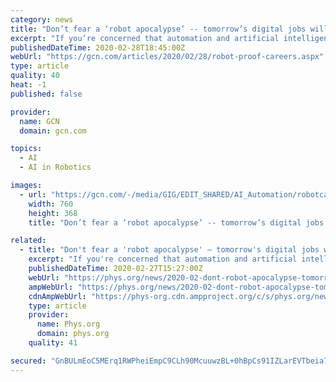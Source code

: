 ```yaml
---
category: news
title: "Don’t fear a ‘robot apocalypse’ -- tomorrow’s digital jobs will be more satisfying and higher-paid"
excerpt: "If you’re concerned that automation and artificial intelligence are going to disrupt the economy over the next decade, join the club. But while policymakers and academics agree there’ll be significant disruption, they differ about its impact. On one hand, techno-pessimists like Martin Ford in “Rise of the Robots” argue that new ..."
publishedDateTime: 2020-02-28T18:45:00Z
webUrl: "https://gcn.com/articles/2020/02/28/robot-proof-careers.aspx"
type: article
quality: 40
heat: -1
published: false

provider:
  name: GCN
  domain: gcn.com

topics:
  - AI
  - AI in Robotics

images:
  - url: "https://gcn.com/-/media/GIG/EDIT_SHARED/AI_Automation/robotcallcenter.jpg"
    width: 760
    height: 368
    title: "Don’t fear a ‘robot apocalypse’ -- tomorrow’s digital jobs will be more satisfying and higher-paid"

related:
  - title: "Don't fear a 'robot apocalypse' – tomorrow's digital jobs will be more satisfying and higher-paid"
    excerpt: "If you're concerned that automation and artificial intelligence are going to disrupt the economy over the next decade, join the club. But while policymakers and academics agree there'll be significant disruption, they differ about its impact. On one hand, techno-pessimists like Martin Ford in \"Rise of the Robots\" argue that new forms of ..."
    publishedDateTime: 2020-02-27T15:27:00Z
    webUrl: "https://phys.org/news/2020-02-dont-robot-apocalypse-tomorrow-digital.html"
    ampWebUrl: "https://phys.org/news/2020-02-dont-robot-apocalypse-tomorrow-digital.amp"
    cdnAmpWebUrl: "https://phys-org.cdn.ampproject.org/c/s/phys.org/news/2020-02-dont-robot-apocalypse-tomorrow-digital.amp"
    type: article
    provider:
      name: Phys.org
      domain: phys.org
    quality: 41

secured: "GnBULmEoC5MErq1RWPheiEmpC9CLh90McuuwzBL+0hBpCs91IZLarEVTbeia7uCid41O5D+8l8ZV7ygYxSnBgRPLND2S/gZDoj4N7+a5SRBehhb/7+2xkKdeNIgXyVYQYVzYcjlvGsiWgBObsgYtO+WF3Zoc0ccIMnrc4JrewP7rc/LaXfSCVwyJ55dh10POGG1a3UJpyc0eCTS4d53+/D8sQKxEiwJ0UUaQrPCF0OjzoLdIsvVdM5gNt7G08VnHaZyp7q55x937vPKRywrif2ly/fEy2KETQAtv+o3eOTTdl8mjZRy6Jjk5xfZxi/+yv5BpdSxwujSkmXDdcQXwlby1zJRAJ5AgPA1FWo8Mn4F5liFhRspvUJ5i74y7ZlSIfoq/jsmI7+vUnpLVrsBq7GPWy9cFxgd5B6oyCmsyKFSxbb8b7fPrAUlWU9zV5Kq3ELxi2cE9fm+wB0RAs9NkfNHNkItmFpvo9TI4xX1jpRs=;mNKdm77jMxKwQLWM60dHsQ=="
---
```


